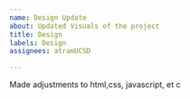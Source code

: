 ```yaml
---
name: Design Update
about: Updated Visuals of the project
title: Design
labels: Design
assignees: atramUCSD

---
```


Made adjustments to html,css, javascript, et c

